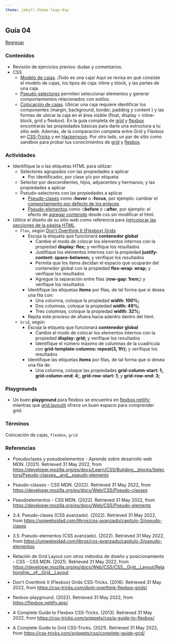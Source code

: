 ```yaml
---
theme: jekyll-theme-leap-day
---
```


## Guía 04

[Regresar](/DAWM-2022/)

### Contenidos

* Revisión de ejercicios previos: dudas y comentarios.
* CSS
	- [Modelo de cajas](https://developer.mozilla.org/es/docs/Learn/CSS/Building__blocks/El__modelo__de__caja). ¡Todo es una caja! Aquí se revisa en qué consiste el modelo de cajas, los tipos de caja: inline y block, y las partes de una caja.
	- [Pseudo-selectores](https://developer.mozilla.org/es/docs/Learn/CSS/Building__blocks/Selectors/Pseudo-classes__and__pseudo-elements) permiten seleccionar elementos y generar comportamientos relacionados con estilos.
	- [Colocación de cajas](https://www.diegocmartin.com/modelo-de-cajas-y-posicionamiento-css/). Ubicar una caja requiere identificar los componentes (margin, background, border, padding y content ) y las formas de ubicar la caja en el área visible (float, display > inline-block, grid y flexbox). En la guía completa de [grid](https://css-tricks.com/snippets/css/complete-guide-grid/) y [flexbox](https://css-tricks.com/snippets/css/a-guide-to-flexbox/) encontrarás las propiedades básicas para darle una estructura a tu sitio web. Además, de la comparación completa entre Grid y Flexbox en [CSS-Tricks](https://css-tricks.com/quick-whats-the-difference-between-flexbox-and-grid/) y en [Hackernoon](https://hackernoon.com/the-ultimate-css-battle-grid-vs-flexbox-d40da0449faf). Por otro lado, un par de sitio como sandbox para probar tus conocimientos de [grid](https://cssgridgarden.com/#es) y [flexbox](https://flexboxfroggy.com/#es). 



### Actividades

* Identifique la o las etiquetas HTML para utilizar:
	- Selectores agrupados con las propiedades a aplicar
		+ Por identificador, por clase y/o por etiqueta
	- Selector por descendientes, hijos, adyacentes y hermanos; y las propiedades a aplicar
	- Pseudo-selectores  con las propiedades a aplicar
		+ [Pseudo-clases](https://developer.mozilla.org/es/docs/Web/CSS/Pseudo-classes) como __:hover__ o __:focus__, por ejemplo: cambiar el [comportamiento por defecto de los enlaces](https://uniwebsidad.com/libros/css-avanzado/capitulo-3/pseudo-clases).
		+ [Pseudo-elementos](https://developer.mozilla.org/es/docs/Web/CSS/Pseudo-elements) como __::before__ o __::after__, por ejemplo: el efecto de [agregar contenido](https://uniwebsidad.com/libros/css-avanzado/capitulo-3/pseudo-elementos) desde css sin modificar el html.
* Utilice el diseño de su sitio web como referencia para [(re)colocar las secciones de la página HTML](https://developer.mozilla.org/es/docs/Web/CSS/CSS__Grid__Layout/Relationship__of__Grid__Layout).
	- `Flex`, según [Don’t Overthink It (Flexbox) Grids](https://css-tricks.com/dont-overthink-flexbox-grids/)
		+ Escoja la etiqueta que funcionará **contenedor global** 
			- Cambie el modo de colocar los elementos internos con la propiedad __display: flex;__ y verifique los resultados
			- Justifique los elementos internos con la propiedad __justify-content: space-between;__ y verifique los resultados
			- Permita que los ítems decidan el espacio que ocuparán del contenedor global con la propiedad __flex-wrap: wrap;__ y verifique los resultados
			- Agregue la separación entre filas (__row-gap: 1rem;__) y verifique los resultados
		+ Identifique las etiquetas **ítems** por filas, de tal forma que si desea una fila con: 
			- Una columna, coloque la propiedad __width: 100%;__
			- Dos columnas, coloque la propiedad __width: 49%;__
			- Tres columnas, coloque la propiedad __width: 32%;__
		+ Repita este proceso de afuera hacia adentro dentro del html.
	- `Grid`, según 
		+ Escoja la etiqueta que funcionará **contenedor global** 
			- Cambie el modo de colocar los elementos internos con la propiedad __display: grid;__ y verifique los resultados
			- Identifique el número máximo de columnas de la cuadrícula con __grid-template-columns: repeat(3, 1fr);__ y verifique los resultados
		+ Identifique las etiquetas **ítems** por filas, de tal forma que si desea una fila de: 
			- Una columna, coloque las propiedades __grid-column-start: 1;__, __grid-column-end: 4;__, __grid-row-start: 1;__ y __grid-row-end: 3;__

### Playgrounds

* Un buen __playground__ para flexbox se encuentra en [flexbox.netlify](https://flexbox.netlify.app/); mientras que [grid.layoutit](https://grid.layoutit.com/) ofrece un buen espacio para comprender grid.

### Términos

Colocación de cajas, `flexbox`, `grid`

### Referencias

* Pseudoclases y pseudoelementos - Aprende sobre desarrollo web MDN. (2021). Retrieved 31 May 2022, from https://developer.mozilla.org/es/docs/Learn/CSS/Building__blocks/Selectors/Pseudo-classes__and__pseudo-elements
* Pseudo-classes - CSS MDN. (2022). Retrieved 31 May 2022, from https://developer.mozilla.org/es/docs/Web/CSS/Pseudo-classes
* Pseudoelementos - CSS MDN. (2022). Retrieved 31 May 2022, from https://developer.mozilla.org/es/docs/Web/CSS/Pseudo-elements
* 3.4. Pseudo-clases (CSS avanzado). (2022). Retrieved 31 May 2022, from https://uniwebsidad.com/libros/css-avanzado/capitulo-3/pseudo-clases
* 3.5. Pseudo-elementos (CSS avanzado). (2022). Retrieved 31 May 2022, from https://uniwebsidad.com/libros/css-avanzado/capitulo-3/pseudo-elementos

* Relación de Grid Layout con otros métodos de diseño y posicionamiento - CSS - CSS MDN. (2021). Retrieved 31 May 2022, from https://developer.mozilla.org/es/docs/Web/CSS/CSS__Grid__Layout/Relationship__of__Grid__Layout
* Don't Overthink It (Flexbox) Grids  CSS-Tricks. (2016). Retrieved 31 May 2022, from https://css-tricks.com/dont-overthink-flexbox-grids/
* flexbox-playground. (2022). Retrieved 31 May 2022, from https://flexbox.netlify.app/
* A Complete Guide to Flexbox  CSS-Tricks. (2013). Retrieved 31 May 2022, from https://css-tricks.com/snippets/css/a-guide-to-flexbox/



* A Complete Guide to Grid CSS-Tricks. (2021). Retrieved 31 May 2022, from https://css-tricks.com/snippets/css/complete-guide-grid/